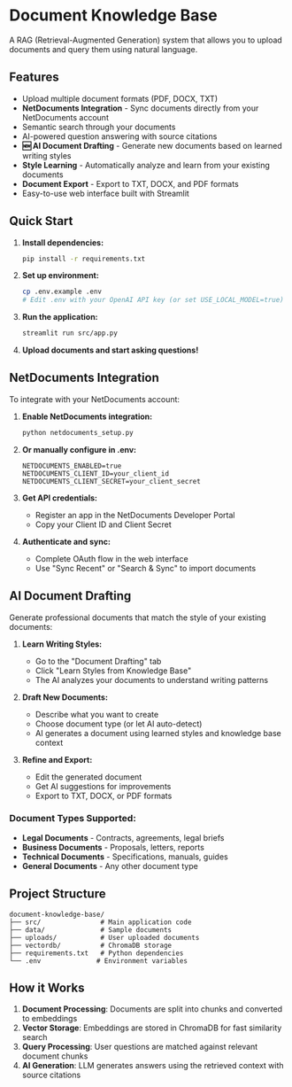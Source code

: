 # Document Knowledge Base

A RAG (Retrieval-Augmented Generation) system that allows you to upload documents and query them using natural language.

## Features

- Upload multiple document formats (PDF, DOCX, TXT)
- **NetDocuments Integration** - Sync documents directly from your NetDocuments account
- Semantic search through your documents
- AI-powered question answering with source citations
- **🆕 AI Document Drafting** - Generate new documents based on learned writing styles
- **Style Learning** - Automatically analyze and learn from your existing documents
- **Document Export** - Export to TXT, DOCX, and PDF formats
- Easy-to-use web interface built with Streamlit

## Quick Start

1. **Install dependencies:**
   ```bash
   pip install -r requirements.txt
   ```

2. **Set up environment:**
   ```bash
   cp .env.example .env
   # Edit .env with your OpenAI API key (or set USE_LOCAL_MODEL=true)
   ```

3. **Run the application:**
   ```bash
   streamlit run src/app.py
   ```

4. **Upload documents and start asking questions!**

## NetDocuments Integration

To integrate with your NetDocuments account:

1. **Enable NetDocuments integration:**
   ```bash
   python netdocuments_setup.py
   ```

2. **Or manually configure in .env:**
   ```env
   NETDOCUMENTS_ENABLED=true
   NETDOCUMENTS_CLIENT_ID=your_client_id
   NETDOCUMENTS_CLIENT_SECRET=your_client_secret
   ```

3. **Get API credentials:**
   - Register an app in the NetDocuments Developer Portal
   - Copy your Client ID and Client Secret

4. **Authenticate and sync:**
   - Complete OAuth flow in the web interface
   - Use "Sync Recent" or "Search & Sync" to import documents

## AI Document Drafting

Generate professional documents that match the style of your existing documents:

1. **Learn Writing Styles:**
   - Go to the "Document Drafting" tab
   - Click "Learn Styles from Knowledge Base"
   - The AI analyzes your documents to understand writing patterns

2. **Draft New Documents:**
   - Describe what you want to create
   - Choose document type (or let AI auto-detect)
   - AI generates a document using learned styles and knowledge base context

3. **Refine and Export:**
   - Edit the generated document
   - Get AI suggestions for improvements
   - Export to TXT, DOCX, or PDF formats

### Document Types Supported:
- **Legal Documents** - Contracts, agreements, legal briefs
- **Business Documents** - Proposals, letters, reports
- **Technical Documents** - Specifications, manuals, guides
- **General Documents** - Any other document type

## Project Structure

```
document-knowledge-base/
├── src/               # Main application code
├── data/              # Sample documents
├── uploads/           # User uploaded documents
├── vectordb/          # ChromaDB storage
├── requirements.txt   # Python dependencies
└── .env              # Environment variables
```

## How it Works

1. **Document Processing**: Documents are split into chunks and converted to embeddings
2. **Vector Storage**: Embeddings are stored in ChromaDB for fast similarity search
3. **Query Processing**: User questions are matched against relevant document chunks
4. **AI Generation**: LLM generates answers using the retrieved context with source citations